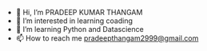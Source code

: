 - 👋 Hi, I’m PRADEEP KUMAR THANGAM
- 👀 I’m interested in learning coading
- 🌱 I’m learning Python and Datascience
- 📫 How to reach me pradeepthangam2999@gmail.com

<!---
PRADEEP2911/PRADEEP2911 is a ✨ special ✨ repository because its `README.md` (this file) appears on your GitHub profile.
You can click the Preview link to take a look at your changes.
--->
